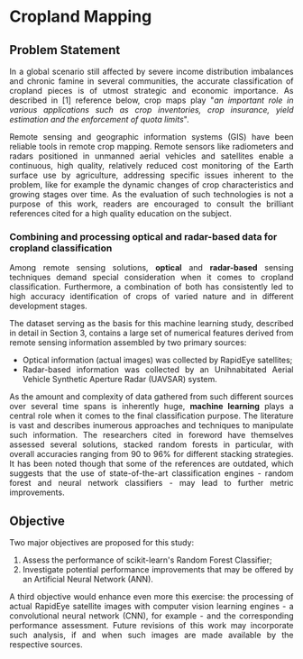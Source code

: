 # Cropland Mapping

## Problem Statement
<p style="text-align: justify">In a global scenario still affected by severe income distribution imbalances and chronic famine in several communities, the accurate classification of cropland pieces is of utmost strategic and economic importance. As described in [1] reference below, crop maps play "<em>an important role in various applications such as crop inventories, crop insurance, yield estimation and the enforcement of quota limits</em>".</p>
<p style="text-align: justify">Remote sensing and geographic information systems (GIS) have been reliable tools in remote crop mapping. Remote sensors like radiometers and radars positioned in unmanned aerial vehicles and satellites enable a continuous, high quality, relatively reduced cost monitoring of the Earth surface use by agriculture, addressing specific issues inherent to the problem, like for example the dynamic changes of crop characteristics and growing stages over time. As the evaluation of such technologies is not a purpose of this work, readers are encouraged to consult the brilliant references cited for a high quality education on the subject.</p>

### Combining and processing optical and radar-based data for cropland classification
<p style="text-align: justify">Among remote sensing solutions, <b>optical</b> and <b>radar-based</b> sensing techniques demand special consideration when it comes to cropland classification. Furthermore, a combination of both has consistently led to high accuracy identification of crops of varied nature and in different development stages.</p>
<p style="text-align: justify">The dataset serving as the basis for this machine learning study, described in detail in Section 3, contains a large set of numerical features derived from remote sensing information assembled by two primary sources:</p>
<ul>
    <li style="text-align: justify">Optical information (actual images) was collected by RapidEye satellites;</li>
    <li style="text-align: justify">Radar-based information was collected by an Unihnabitated Aerial Vehicle Synthetic Aperture Radar (UAVSAR) system.</li>
</ul>
<p style="text-align: justify">As the amount and complexity of data gathered from such different sources over several time spans is inherently huge, <b>machine learning</b> plays a central role when it comes to the final classification purpose. The literature is vast and describes inumerous approaches and techniques to manipulate such information. The researchers cited in foreword have themselves assessed several solutions, stacked random forests in particular, with overall accuracies ranging from 90 to 96% for different stacking strategies. It has been noted though that some of the references are outdated, which suggests that the use of state-of-the-art classification engines - random forest and neural network classifiers - may lead to further metric improvements.</p>


## Objective
<p style="text-align: justify">Two major objectives are proposed for this study:</p>
<ol>
    <li style="text-align: justify">Assess the performance of scikit-learn's Random Forest Classifier;</li>
    <li style="text-align: justify">Investigate potential performance improvements that may be offered by an Artificial Neural Network (ANN).</li>
</ol>
<p style="text-align: justify">A third objective would enhance even more this exercise: the processing of actual RapidEye satellite images with computer vision learning engines - a convolutional neural network (CNN), for example - and the corresponding performance assessment. Future revisions of this work may incorporate such analysis, if and when such images are made available by the respective sources.</p>
